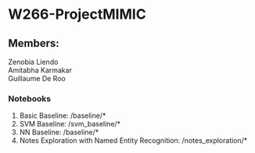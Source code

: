 # W266-ProjectMIMIC

## Members:
Zenobia Liendo   
Amitabha Karmakar   
Guillaume De Roo   

### Notebooks

1. Basic Baseline: /baseline/*
2. SVM Baseline: /svm_baseline/*
3. NN Baseline: /baseline/*
4. Notes Exploration with Named Entity Recognition: /notes_exploration/*
